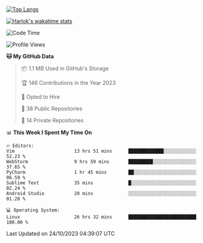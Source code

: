 [![Top Langs](https://github-readme-stats.vercel.app/api/top-langs/?username=remisiki&theme=dracula&layout=compact&hide=Jupyter%20Notebook,CSS,HTML&langs_count=10&exclude_repo=GMM-Demux-GUI)](https://github.com/anuraghazra/github-readme-stats)

[![Harlok's wakatime stats](https://github-readme-stats.vercel.app/api/wakatime?username=@remisiki&theme=dracula&layout=compact&langs_count=10&hide=other,html,css,text,json,markdown,jupyter)](https://github.com/anuraghazra/github-readme-stats)

<!--START_SECTION:waka-->
![Code Time](http://img.shields.io/badge/Code%20Time-514%20hrs%2046%20mins-blue)

![Profile Views](http://img.shields.io/badge/Profile%20Views-10-blue)

**🐱 My GitHub Data** 

> 📦 1.1 MB Used in GitHub's Storage 
 > 
> 🏆 146 Contributions in the Year 2023
 > 
> 💼 Opted to Hire
 > 
> 📜 38 Public Repositories 
 > 
> 🔑 14 Private Repositories 
 > 
📊 **This Week I Spent My Time On** 

```text
🔥 Editors: 
Vim                      13 hrs 51 mins      █████████████░░░░░░░░░░░░   52.23 % 
WebStorm                 9 hrs 59 mins       █████████░░░░░░░░░░░░░░░░   37.65 % 
PyCharm                  1 hr 45 mins        ██░░░░░░░░░░░░░░░░░░░░░░░   06.59 % 
Sublime Text             35 mins             █░░░░░░░░░░░░░░░░░░░░░░░░   02.24 % 
Android Studio           20 mins             ░░░░░░░░░░░░░░░░░░░░░░░░░   01.28 % 

💻 Operating System: 
Linux                    26 hrs 32 mins      █████████████████████████   100.00 % 
```


 Last Updated on 24/10/2023 04:39:07 UTC
<!--END_SECTION:waka-->

